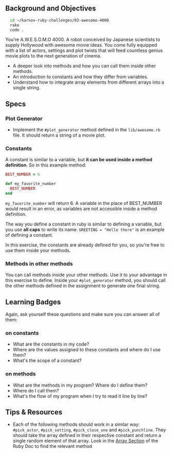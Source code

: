 ## Background and Objectives

```bash
  cd ~/karnov-ruby-challenges/03-awesomo-4000
  rake
  code .
```

You're A.W.E.S.O.M.O 4000. A robot conceived by Japanese scientists to supply Hollywood with awesome movie ideas. You come fully equipped with a list of actors, settings and plot twists that will feed countless genius movie plots to the next generation of cinema.

- A deeper look into methods and how you can call them inside other methods.
- An introduction to constants and how they differ from variables.
- Understand how to integrate array elements from different arrays into a single string.

## Specs

### Plot Generator

- Implement the `#plot_generator` method defined in the `lib/awesomo.rb` file. It should return a string of a movie plot.

### Constants

A constant is similar to a variable, but **it can be used inside a method definition**. So in this example method:

```ruby
BEST_NUMBER = 6

def my_favorite_number
  BEST_NUMBER
end

```

`my_favorite_number` will return 6. A variable in the place of BEST_NUMBER would result in an error, as variables are not accessible inside a method definition.

The way you define a constant in ruby is similar to defining a variable, but you use **all caps** to write its name. `GREETING = "Hello there"` is an example of defining a constant.

In this exercise, the constants are already defined for you, so you're free to use them inside your methods.

### Methods in other methods

You can call methods inside your other methods. Use it to your advantage in this exercise to define. Inside your `#plot_generator` method, you should call the other methods defined in the assignment to generate one final string.

## Learning Badges

Again, ask yourself these questions and make sure you can answer all of them:

### on constants
* What are the constants in my code?
* Where are the values assigned to these constants and where do I use them?
* What's the scope of a constant?

### on methods
* What are the methods in my program? Where do I define them?
* Where do I call them?
* What's the flow of my program when I try to read it line by line?


## Tips & Resources
* Each of the following methods should work in a similar way: `#pick_actor`, `#pick_setting`, `#pick_close_one` and `#pick_punchline`. They should take the array defined in their respective constant and return a single random element of that array. Look in the [Array Section](http://ruby-doc.org/core-2.6.3/Array.html) of the Ruby Doc to find the relevant method

